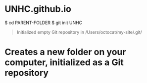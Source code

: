 # UNHC.github.io
$ cd PARENT-FOLDER
$ git init UNHC
> Initialized empty Git repository in /Users/octocat/my-site/.git/
# Creates a new folder on your computer, initialized as a Git repository
